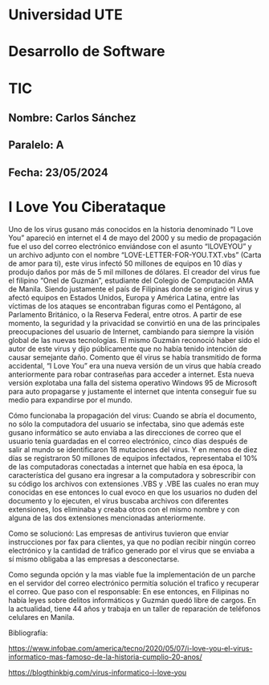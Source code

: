 # Universidad UTE
# Desarrollo de Software
# TIC
## Nombre: Carlos Sánchez
## Paralelo: A
## Fecha: 23/05/2024
# I Love You Ciberataque

Uno de los virus gusano más conocidos en la historia denominado “I Love You” apareció en internet el 4 de mayo del 2000 y su medio de propagación fue el uso del correo electrónico enviándose con el asunto “ILOVEYOU” 
y un archivo adjunto con el nombre “LOVE-LETTER-FOR-YOU.TXT.vbs” (Carta de amor para ti), este virus infectó 50 millones de equipos en 10 días y produjo daños por más de 5 mil millones de dólares.
El creador del virus fue el filipino “Onel de Guzmán”, estudiante del Colegio de Computación AMA de Manila. Siendo justamente el país de Filipinas donde se originó el virus y afectó equipos en Estados Unidos, 
Europa y América Latina, entre las víctimas de los ataques se encontraban figuras como el Pentágono, al Parlamento Británico, o la Reserva Federal, entre otros. A partir de ese momento, la seguridad y la privacidad 
se convirtió en una de las principales preocupaciones del usuario de Internet, cambiando para siempre la visión global de las nuevas tecnologías.
El mismo Guzmán reconoció haber sido el autor de este virus y dijo públicamente que no había tenido intención de causar semejante daño. Comento que él virus se había transmitido de forma accidental, “I Love You” era una nueva
versión de un virus que había creado anteriormente para robar contraseñas para acceder a internet. Esta nueva versión explotaba una falla del sistema operativo Windows 95 de Microsoft para auto propagarse y justamente el 
internet que intenta conseguir fue su medio para expandirse por el mundo.

Cómo funcionaba la propagación del virus: Cuando se abría el documento, no sólo la computadora del usuario se infectaba, sino que además este gusano informático se auto enviaba a las direcciones de correo que el usuario 
tenía guardadas en el correo electrónico, cinco días después de salir al mundo se identificaron 18 mutaciones del virus. Y en menos de diez días se registraron 50 millones de equipos infectados, representaba el 10% de las 
computadoras conectadas a internet que había en esa época, la característica del gusano era ingresar a la computadora y sobrescribir con su código los archivos con extensiones .VBS y .VBE las cuales no eran muy conocidas
en ese entonces lo cual evoco en que los usuarios no duden del documento y lo ejecuten, el virus buscaba archivos con diferentes extensiones, los eliminaba y creaba otros con el mismo nombre y con alguna de las dos 
extensiones mencionadas anteriormente.

Como se solucionó: Las empresas de antivirus tuvieron que enviar instrucciones por fax para clientes, ya que no podían recibir ningún correo electrónico y la cantidad de tráfico generado por el virus que se enviaba a sí 
mismo obligaba a las empresas a desconectarse.

Como segunda opción y la mas viable fue la implementación de un parche en el servidor del correo electrónico permitía solución el trafico y recuperar el correo.
Que paso con el responsable:
En ese entonces, en Filipinas no había leyes sobre delitos informáticos y Guzmán quedó libre de cargos. En la actualidad, tiene 44 años y trabaja en un taller de reparación de teléfonos celulares en Manila.

Bibliografía:

https://www.infobae.com/america/tecno/2020/05/07/i-love-you-el-virus-informatico-mas-famoso-de-la-historia-cumplio-20-anos/

https://blogthinkbig.com/virus-informatico-i-love-you

